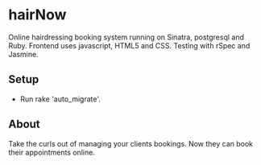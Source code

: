 # hairNow
Online hairdressing booking system running on Sinatra, postgresql and Ruby. Frontend uses javascript, HTML5 and CSS. Testing with rSpec and Jasmine.

Setup
----------
* Run rake 'auto_migrate'.

About
------
Take the curls out of managing your clients bookings. Now they can book their appointments online.


